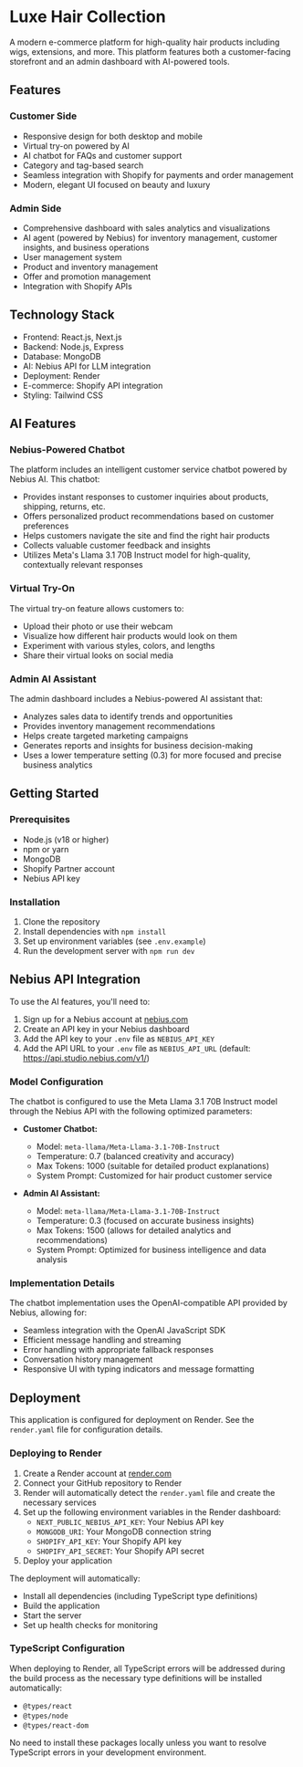 # Luxe Hair Collection

A modern e-commerce platform for high-quality hair products including wigs, extensions, and more. This platform features both a customer-facing storefront and an admin dashboard with AI-powered tools.

## Features

### Customer Side
- Responsive design for both desktop and mobile
- Virtual try-on powered by AI
- AI chatbot for FAQs and customer support
- Category and tag-based search
- Seamless integration with Shopify for payments and order management
- Modern, elegant UI focused on beauty and luxury

### Admin Side
- Comprehensive dashboard with sales analytics and visualizations
- AI agent (powered by Nebius) for inventory management, customer insights, and business operations
- User management system
- Product and inventory management
- Offer and promotion management
- Integration with Shopify APIs

## Technology Stack
- Frontend: React.js, Next.js
- Backend: Node.js, Express
- Database: MongoDB
- AI: Nebius API for LLM integration
- Deployment: Render
- E-commerce: Shopify API integration
- Styling: Tailwind CSS

## AI Features

### Nebius-Powered Chatbot
The platform includes an intelligent customer service chatbot powered by Nebius AI. This chatbot:
- Provides instant responses to customer inquiries about products, shipping, returns, etc.
- Offers personalized product recommendations based on customer preferences
- Helps customers navigate the site and find the right hair products
- Collects valuable customer feedback and insights
- Utilizes Meta's Llama 3.1 70B Instruct model for high-quality, contextually relevant responses

### Virtual Try-On
The virtual try-on feature allows customers to:
- Upload their photo or use their webcam
- Visualize how different hair products would look on them
- Experiment with various styles, colors, and lengths
- Share their virtual looks on social media

### Admin AI Assistant
The admin dashboard includes a Nebius-powered AI assistant that:
- Analyzes sales data to identify trends and opportunities
- Provides inventory management recommendations
- Helps create targeted marketing campaigns
- Generates reports and insights for business decision-making
- Uses a lower temperature setting (0.3) for more focused and precise business analytics

## Getting Started

### Prerequisites
- Node.js (v18 or higher)
- npm or yarn
- MongoDB
- Shopify Partner account
- Nebius API key

### Installation
1. Clone the repository
2. Install dependencies with `npm install`
3. Set up environment variables (see `.env.example`)
4. Run the development server with `npm run dev`

## Nebius API Integration
To use the AI features, you'll need to:
1. Sign up for a Nebius account at [nebius.com](https://nebius.com)
2. Create an API key in your Nebius dashboard
3. Add the API key to your `.env` file as `NEBIUS_API_KEY`
4. Add the API URL to your `.env` file as `NEBIUS_API_URL` (default: https://api.studio.nebius.com/v1/)

### Model Configuration
The chatbot is configured to use the Meta Llama 3.1 70B Instruct model through the Nebius API with the following optimized parameters:

- **Customer Chatbot:**
  - Model: `meta-llama/Meta-Llama-3.1-70B-Instruct`
  - Temperature: 0.7 (balanced creativity and accuracy)
  - Max Tokens: 1000 (suitable for detailed product explanations)
  - System Prompt: Customized for hair product customer service

- **Admin AI Assistant:**
  - Model: `meta-llama/Meta-Llama-3.1-70B-Instruct`
  - Temperature: 0.3 (focused on accurate business insights)
  - Max Tokens: 1500 (allows for detailed analytics and recommendations)
  - System Prompt: Optimized for business intelligence and data analysis

### Implementation Details
The chatbot implementation uses the OpenAI-compatible API provided by Nebius, allowing for:
- Seamless integration with the OpenAI JavaScript SDK
- Efficient message handling and streaming
- Error handling with appropriate fallback responses
- Conversation history management
- Responsive UI with typing indicators and message formatting

## Deployment
This application is configured for deployment on Render. See the `render.yaml` file for configuration details.

### Deploying to Render
1. Create a Render account at [render.com](https://render.com)
2. Connect your GitHub repository to Render
3. Render will automatically detect the `render.yaml` file and create the necessary services
4. Set up the following environment variables in the Render dashboard:
   - `NEXT_PUBLIC_NEBIUS_API_KEY`: Your Nebius API key
   - `MONGODB_URI`: Your MongoDB connection string
   - `SHOPIFY_API_KEY`: Your Shopify API key
   - `SHOPIFY_API_SECRET`: Your Shopify API secret
5. Deploy your application

The deployment will automatically:
- Install all dependencies (including TypeScript type definitions)
- Build the application
- Start the server
- Set up health checks for monitoring

### TypeScript Configuration
When deploying to Render, all TypeScript errors will be addressed during the build process as the necessary type definitions will be installed automatically:
- `@types/react`
- `@types/node`
- `@types/react-dom`

No need to install these packages locally unless you want to resolve TypeScript errors in your development environment.
